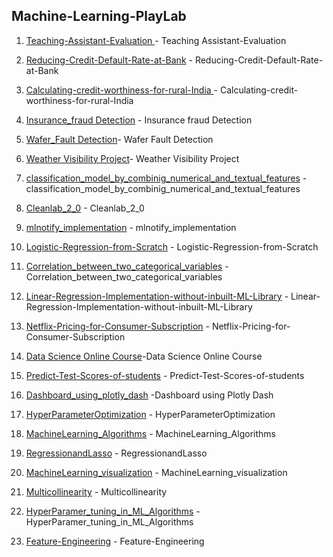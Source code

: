 ## Machine-Learning-PlayLab
1. [Teaching-Assistant-Evaluation ](https://github.com/Sakil786/Teaching-Assistant-Evaluation- "Teaching-Assistant-Evaluation ")- Teaching Assistant-Evaluation

2. [Reducing-Credit-Default-Rate-at-Bank](https://github.com/Sakil786/Reducing-Credit-Default-Rate-at-ABC-Bank- "Reducing-Credit-Default-Rate-at-Bank") - Reducing-Credit-Default-Rate-at-Bank
   
3. [Calculating-credit-worthiness-for-rural-India ](https://github.com/Sakil786/Calculating-credit-worthiness-for-rural-India- "Calculating-credit-worthiness-for-rural-India ")- Calculating-credit-worthiness-for-rural-India
   
4. [Insurance_fraud Detection](https://github.com/Sakil786/Insurance_fraudDetection_deployment "Insurance_fraudDetection_deployment") - Insurance fraud Detection
5. [Wafer_Fault Detection](https://github.com/Sakil786/wafer_fault_detection "wafer_fault_detection")- Wafer Fault Detection
6. [Weather Visibility Project](https://github.com/Sakil786/Weather-Visibility-prediction "Weather Visibility Project")- Weather Visibility Project
7. [classification_model_by_combinig_numerical_and_textual_features](https://github.com/Sakil786/classification_model_by_combinig_numerical_and_textual_features "classification_model_by_combinig_numerical_and_textual_features") -classification_model_by_combinig_numerical_and_textual_features
8. [Cleanlab_2_0](https://github.com/Sakil786/Cleanlab_2_0/blob/main/Cleanlab_2_0.ipynb "Cleanlab_2_0") - Cleanlab_2_0
9. [mlnotify_implementation](https://github.com/Sakil786/mlnotify_implementation/blob/main/mlnotify_implementation.ipynb "mlnotify_implementation") - mlnotify_implementation
10. [Logistic-Regression-from-Scratch](https://github.com/Sakil786/Logistic-Regression-from-Scratch-Youtube_Implementation "Logistic-Regression-from-Scratch") - Logistic-Regression-from-Scratch
11. [Correlation_between_two_categorical_variables](https://github.com/Sakil786/Correlation_between_two_categorical_variables "Correlation_between_two_categorical_variables") - Correlation_between_two_categorical_variables
12. [Linear-Regression-Implementation-without-inbuilt-ML-Library](https://github.com/Sakil786/Linear-Regression-Implementation-without-inbuilt-ML-Library "Linear-Regression-Implementation-without-inbuilt-ML-Library") - Linear-Regression-Implementation-without-inbuilt-ML-Library
13. [Netflix-Pricing-for-Consumer-Subscription](https://github.com/Sakil786/Netflix-Pricing-for-Consumer-Subscription "Netflix-Pricing-for-Consumer-Subscription") - Netflix-Pricing-for-Consumer-Subscription
14. [Data Science Online Course](https://github.com/Sakil786/Data_Science_Online_Course "Data Science Online Course")-Data Science Online Course
15. [Predict-Test-Scores-of-students](https://github.com/Sakil786/Predict-Test-Scores-of-students "Predict-Test-Scores-of-students") - Predict-Test-Scores-of-students
16. [Dashboard_using_plotly_dash](https://github.com/Sakil786/Dashboard_using_plotly_dash "Dashboard_using_plotly_dash") -Dashboard using Plotly Dash
17. [HyperParameterOptimization](https://github.com/Sakil786/HyperParameterOptimization "HyperParameterOptimization") - HyperParameterOptimization
18. [MachineLearning_Algorithms](https://github.com/Sakil786/MachineLearning_Algorithms "MachineLearning_Algorithms") - MachineLearning_Algorithms
19. [RegressionandLasso](https://github.com/Sakil786/RegressionandLasso "RegressionandLasso") - RegressionandLasso
20. [MachineLearning_visualization](https://github.com/Sakil786/MachineLearning_visualization "MachineLearning_visualization") - MachineLearning_visualization
21. [Multicollinearity](https://github.com/Sakil786/Multicollinearity "Multicollinearity") - Multicollinearity
22. [HyperParamer_tuning_in_ML_Algorithms](https://github.com/Sakil786/HyperParamer_tuning_in_ML_Algorithms "HyperParamer_tuning_in_ML_Algorithms") - HyperParamer_tuning_in_ML_Algorithms
23. [Feature-Engineering](https://github.com/Sakil786/Feature-Engineering "Feature-Engineering") - Feature-Engineering
